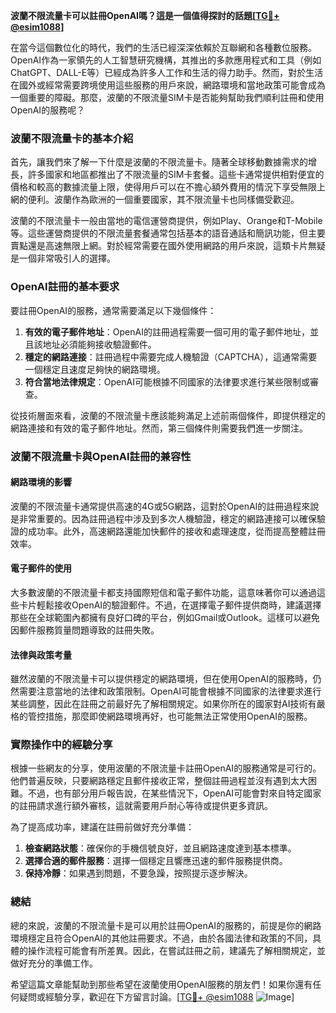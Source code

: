 **波蘭不限流量卡可以註冊OpenAI嗎？這是一個值得探討的話題[[TG💪+ @esim1088](https://t.me/s/esim1088)]**

在當今這個數位化的時代，我們的生活已經深深依賴於互聯網和各種數位服務。OpenAI作為一家領先的人工智慧研究機構，其推出的多款應用程式和工具（例如ChatGPT、DALL-E等）已經成為許多人工作和生活的得力助手。然而，對於生活在國外或經常需要跨境使用這些服務的用戶來說，網路環境和當地政策可能會成為一個重要的障礙。那麼，波蘭的不限流量SIM卡是否能夠幫助我們順利註冊和使用OpenAI的服務呢？

### 波蘭不限流量卡的基本介紹

首先，讓我們來了解一下什麼是波蘭的不限流量卡。隨著全球移動數據需求的增長，許多國家和地區都推出了不限流量的SIM卡套餐。這些卡通常提供相對便宜的價格和較高的數據流量上限，使得用戶可以在不擔心額外費用的情況下享受無限上網的便利。波蘭作為歐洲的一個重要國家，其不限流量卡也同樣備受歡迎。

波蘭的不限流量卡一般由當地的電信運營商提供，例如Play、Orange和T-Mobile等。這些運營商提供的不限流量套餐通常包括基本的語音通話和簡訊功能，但主要賣點還是高速無限上網。對於經常需要在國外使用網路的用戶來說，這類卡片無疑是一個非常吸引人的選擇。

### OpenAI註冊的基本要求

要註冊OpenAI的服務，通常需要滿足以下幾個條件：

1. **有效的電子郵件地址**：OpenAI的註冊過程需要一個可用的電子郵件地址，並且該地址必須能夠接收驗證郵件。
2. **穩定的網路連接**：註冊過程中需要完成人機驗證（CAPTCHA），這通常需要一個穩定且速度足夠快的網路環境。
3. **符合當地法律規定**：OpenAI可能根據不同國家的法律要求進行某些限制或審查。

從技術層面來看，波蘭的不限流量卡應該能夠滿足上述前兩個條件，即提供穩定的網路連接和有效的電子郵件地址。然而，第三個條件則需要我們進一步關注。

### 波蘭不限流量卡與OpenAI註冊的兼容性

#### 網路環境的影響

波蘭的不限流量卡通常提供高速的4G或5G網路，這對於OpenAI的註冊過程來說是非常重要的。因為註冊過程中涉及到多次人機驗證，穩定的網路連接可以確保驗證的成功率。此外，高速網路還能加快郵件的接收和處理速度，從而提高整體註冊效率。

#### 電子郵件的使用

大多數波蘭的不限流量卡都支持國際短信和電子郵件功能，這意味著你可以通過這些卡片輕鬆接收OpenAI的驗證郵件。不過，在選擇電子郵件提供商時，建議選擇那些在全球範圍內都擁有良好口碑的平台，例如Gmail或Outlook。這樣可以避免因郵件服務質量問題導致的註冊失敗。

#### 法律與政策考量

雖然波蘭的不限流量卡可以提供穩定的網路環境，但在使用OpenAI的服務時，仍然需要注意當地的法律和政策限制。OpenAI可能會根據不同國家的法律要求進行某些調整，因此在註冊之前最好先了解相關規定。如果你所在的國家對AI技術有嚴格的管控措施，那麼即使網路環境再好，也可能無法正常使用OpenAI的服務。

### 實際操作中的經驗分享

根據一些網友的分享，使用波蘭的不限流量卡註冊OpenAI的服務通常是可行的。他們普遍反映，只要網路穩定且郵件接收正常，整個註冊過程並沒有遇到太大困難。不過，也有部分用戶報告說，在某些情況下，OpenAI可能會對來自特定國家的註冊請求進行額外審核，這就需要用戶耐心等待或提供更多資訊。

為了提高成功率，建議在註冊前做好充分準備：

1. **檢查網路狀態**：確保你的手機信號良好，並且網路速度達到基本標準。
2. **選擇合適的郵件服務**：選擇一個穩定且響應迅速的郵件服務提供商。
3. **保持冷靜**：如果遇到問題，不要急躁，按照提示逐步解決。

### 總結

總的來說，波蘭的不限流量卡是可以用於註冊OpenAI的服務的，前提是你的網路環境穩定且符合OpenAI的其他註冊要求。不過，由於各國法律和政策的不同，具體的操作流程可能會有所差異。因此，在嘗試註冊之前，建議先了解相關規定，並做好充分的準備工作。

希望這篇文章能幫助到那些希望在波蘭使用OpenAI服務的朋友們！如果你還有任何疑問或經驗分享，歡迎在下方留言討論。[[TG💪+ @esim1088](https://t.me/s/esim1088) ![Image](https://i.postimg.cc/4NQfJmqS/Snipaste-2025-05-13-00-14-12.png)]
